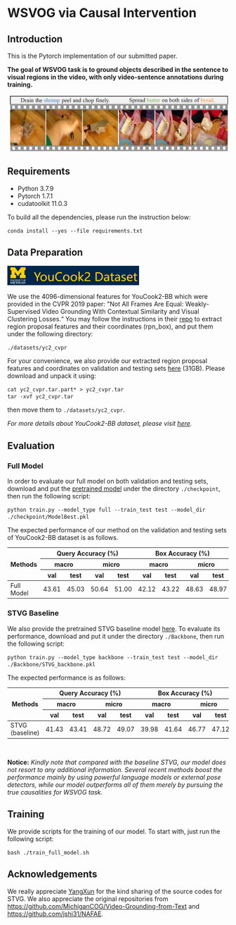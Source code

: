 # WSVOG via Causal Intervention
## Introduction

This is the Pytorch implementation of our submitted paper.
<br/>

**The goal of WSVOG task is to ground objects described 
in the sentence to visual regions in the video, with only video-sentence annotations during training.**


<img alt="*.png" src="img.png" width="600" height="">

## Requirements

* Python  3.7.9
* Pytorch  1.7.1
* cudatoolkit  11.0.3

To build all the dependencies, please run the instruction below:
```
conda install --yes --file requirements.txt
```



## Data Preparation

<img alt="*.png" src="img_1.png" width="300" height="">


We use the 4096-dimensional features for YouCook2-BB which were provided in the CVPR 2019 paper: "Not All Frames Are Equal: Weakly-Supervised Video Grounding With Contextual Similarity and Visual Clustering Losses.“
You may follow the instructions in their [repo](https://github.com/jshi31/NAFAE) to extract region proposal features and their coordinates (rpn_box), and put them under the following directory:
```
./datasets/yc2_cvpr
```
For your convenience, we also provide our extracted region proposal features and coordinates on validation and testing sets [here](https://pan.baidu.com/s/1fcr7P8FpBOpNRy9gg8yPTw?pwd=gq8a) (31GB). Please download and unpack it using:
```
cat yc2_cvpr.tar.part* > yc2_cvpr.tar
tar -xvf yc2_cvpr.tar
```
then move them to `./datasets/yc2_cvpr`.

*For more details about YouCook2-BB dataset, please visit [here](http://youcook2.eecs.umich.edu/).*



## Evaluation

### Full Model
In order to evaluate our full model on both validation and testing sets, download and put the [pretrained model](https://drive.google.com/file/d/1Jd36UN9KP7mycoPnNGTKaMRAm43eEVE-/view?usp=sharing) under the directory `./checkpoint`, then run the following script:
```
python train.py --model_type full --train_test test --model_dir ./checkpoint/ModelBest.pkl
```

The expected performance of our method on the validation and testing sets of YouCook2-BB dataset is as follows.


<table>
<thead>
  <tr>
    <th rowspan="3">Methods</th>
    <th colspan="4">Query Accuracy (%)</th>
    <th colspan="4">Box Accuracy (%)</th>
  </tr>
  <tr>
    <th colspan="2">macro</th>
    <th colspan="2">micro</th>
    <th colspan="2">macro</th>
    <th colspan="2">micro</th>
  </tr>
  <tr>
    <th>val</th>
    <th>test</th>
    <th>val</th>
    <th>test</th>
    <th>val</th>
    <th>test</th>
    <th>val</th>
    <th>test</th>
  </tr>
</thead>
<tbody>
  <tr>
    <td>Full Model</td>
    <td>43.61</td>
    <td>45.03</td>
    <td>50.64</td>
    <td>51.00</td>
    <td>42.12</td>
    <td>43.22</td>
    <td>48.63</td>
    <td>48.97</td>
  </tr>
</tbody>
</table>


### STVG Baseline 
We also provide the pretrained STVG baseline model [here](https://drive.google.com/file/d/1JUoru4JbFRfkD-iERL6a9oJNqCWwBfeM/view?usp=sharing). To evaluate its performance,
download and put it under the directory `./Backbone`, then run the following script:
```
python train.py --model_type backbone --train_test test --model_dir ./Backbone/STVG_backbone.pkl 
```
The expected performance is as follows:

<table>
<thead>
  <tr>
    <th rowspan="3">Methods</th>
    <th colspan="4">Query Accuracy (%)</th>
    <th colspan="4">Box Accuracy (%)</th>
  </tr>
  <tr>
    <th colspan="2">macro</th>
    <th colspan="2">micro</th>
    <th colspan="2">macro</th>
    <th colspan="2">micro</th>
  </tr>
  <tr>
    <th>val</th>
    <th>test</th>
    <th>val</th>
    <th>test</th>
    <th>val</th>
    <th>test</th>
    <th>val</th>
    <th>test</th>
  </tr>
</thead>
<tbody>
  <tr>
    <td>STVG (baseline)</td>
    <td>41.43</td>
    <td>43.41</td>
    <td>48.72</td>
    <td>49.07</td>
    <td>39.98</td>
    <td>41.64</td>
    <td>46.77</td>
    <td>47.12</td>
  </tr>
</tbody>
</table>

<br/>

**Notice:** 
*Kindly note that compared with the baseline STVG, our model does not resort to any additional information.
Several recent methods boost the performance mainly by using powerful language models or external pose detectors, while 
our model outperforms all of them merely by pursuing the true causalities for WSVOG task.*


## Training

We provide scripts for the training of our model. To start with, just run the following script:
```
bash ./train_full_model.sh
```

## Acknowledgements
We really appreciate [YangXun](https://github.com/Xun-Yang) for the kind sharing of the source codes for STVG.
We also appreciate the original repositories from https://github.com/MichiganCOG/Video-Grounding-from-Text and https://github.com/jshi31/NAFAE. 
